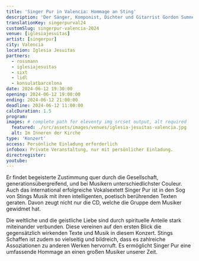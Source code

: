 ```yaml
---
title: 'Singer Pur in Valencia: Hommage an Sting'
description: 'Der Sänger, Komponist, Dichter und Gitarrist Gordon Sumner, der unter dem Namen „Sting“ berühmt wurde, ist seit mittlerweile 45 Jahren eine der weltweit herausragenden Musikergestalten.'
translationKey: singerpurval24
customSlug: singerpur-valencia-2024
venue: [iglesiajesuitas]
artist: [singerpur]
city: Valencia
location: Iglesia Jesuitas
partners:
  - rossmann
  - iglesiajesuitas
  - sixt
  - lidl
  - konsulatbarcelona
date: 2024-06-12 19:30:00
opening: 2024-06-12 19:00:00
ending: 2024-06-12 21:00:00
deadline: 2024-06-12 11:00:00
calcDuration: 1.5
program:
images: # complete path for eleventy img srcset output, alt required
  featured: ./src/assets/images/venues/iglesia-jesuitas-valencia.jpg
  alt: Im Inneren der Kirche
type: 'Konzert'
access: Persönliche Einladung erforderlich
infobox: Private Veranstaltung, nur mit persönlicher Einladung.
directregister:
youtube:
---
```


Er findet begeisterte Zustimmung quer durch die Gesellschaft, generationsübergreifend, und bei Musikern unterschiedlichster Couleur.
Auch das international erfolgreiche Vokalsextett Singer Pur ist in den Sog von Stings Musik mit ihren intelligenten, poetisch berührenden Texten geraten. Davon zeugt nicht nur die CD, welche die Gruppe dem Musiker gewidmet hat.

Die weltliche und die geistliche Liebe sind durch spirituelle Anteile stark miteinander verbunden. Diese vereinen auf den ersten Blick die gegensätzlich wirkenden Texte und Musik in diesem Konzert. Stings Schaffen ist zudem so vielseitig und bildreich, dass es zahlreiche Assoziationen zu anderen Werken hervorruft. Es ermöglicht Singer Pur eine umfassende Hommage an einen großen Musiker unserer Zeit.
